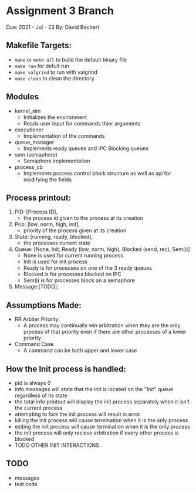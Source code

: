 # Assignment 3 Branch
Due: 2021 - Jul - 23
By: David Bechert 

## Makefile Targets:
- `make` or `make all` to build the default binary file
- `make run` for defult run 
- `make valgrind` to run with valgrind
- `make clean` to clean the directory

## Modules
- kernel\_sim
    - Initializes the environment
    - Reads user input for commands thier arguments
- executioner
    - Implementation of the commands
- queue\_manager
    - Implements ready queues and IPC Blocking queues
- sem (semaphore)
    - Semaphore implementation
- process\_cb
    - Implements process control block structure as well as api for modifying the fields

## Process printout: 
1. PID: [Process ID], 
    - the process id given to the process at its creation
2. Prio: [low, norm, high, init], 
    - priority of the process given at its creation
3. State: [running, ready, blocked], 
    - the processes current state
4. Queue: [None, Init, Ready (low, norm, high), Blocked (send, rec), Sem(i)]
    - None is used for current running process
    - Init is used for init process
    - Ready is for processes on one of the 3 ready queues
    - Blocked is for processes blocked on IPC
    - Sem(i) is for processes block on a semaphore
5. Message:[TODO];

## Assumptions Made:
* RR Arbiter Priority:
    * A process may continually win arbitration when they are the only process of that priority even if there are other processes of a lower priority
* Command Case
    * A command can be both upper and lower case

## How the Init process is handled:
- pid is always 0
- info messages will state that the init is located on the "Init" queue regardless of its state
- the total info printout will display the init process separately when it isn't the current process
- attempting to fork the init process will result in error
- killing the init process will cause termination when it is the only process
- exiting the init process will cause termination when it is the only process
- the init process will only recieve arbitration if every other process is blocked
- TODO OTHER INIT INTERACTIONS

## TODO
- messages
- test code

